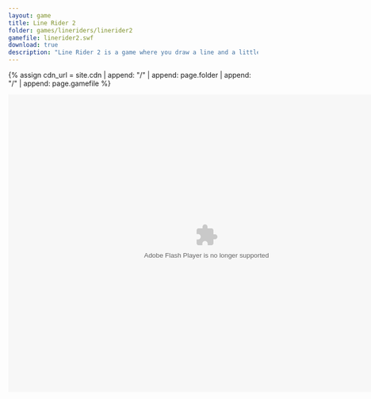 ```yaml
---
layout: game
title: Line Rider 2
folder: games/lineriders/linerider2
gamefile: linerider2.swf
download: true
description: "Line Rider 2 is a game where you draw a line and a little guy on a sled rides it."
---
```


{% assign cdn_url = site.cdn | append: "/" | append: page.folder | append: "/" | append: page.gamefile %}

<embed src="{{ cdn_url }}" flashvars="" base="" quality="high" allowscriptaccess="always" allowfullscreen="true" bgcolor="" wmode="window" width="800" height="600" type="application/x-shockwave-flash" pluginspage="http://www.macromedia.com/go/getflashplayer">
